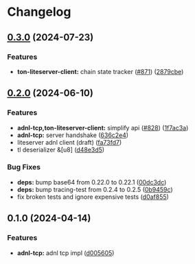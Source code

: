 # Changelog

## [0.3.0](https://github.com/getgems-io/ton-grpc/compare/adnl-tcp-v0.2.0...adnl-tcp-v0.3.0) (2024-07-23)


### Features

* **ton-liteserver-client:** chain state tracker ([#871](https://github.com/getgems-io/ton-grpc/issues/871)) ([2879cbe](https://github.com/getgems-io/ton-grpc/commit/2879cbe52eb7e08e1574a8e998d15ed152ae2fda))

## [0.2.0](https://github.com/getgems-io/ton-grpc/compare/adnl-tcp-v0.1.0...adnl-tcp-v0.2.0) (2024-06-10)


### Features

* **adnl-tcp,ton-liteserver-client:** simplify api ([#828](https://github.com/getgems-io/ton-grpc/issues/828)) ([1f7ac3a](https://github.com/getgems-io/ton-grpc/commit/1f7ac3a277b7c36d8188b8bb44b439b76cbdfa14))
* **adnl-tcp:** server handshake ([636c2e4](https://github.com/getgems-io/ton-grpc/commit/636c2e49ed8c7a5433588202c4e46e0a0ac36030))
* liteserver adnl client (draft) ([fa73fd7](https://github.com/getgems-io/ton-grpc/commit/fa73fd73076f479520f881c1fe166ffed734cbe6))
* tl deserializer &[u8] ([d48e3d5](https://github.com/getgems-io/ton-grpc/commit/d48e3d567190dd06ef2a47f7e8c8d1d8fa2eda44))


### Bug Fixes

* **deps:** bump base64 from 0.22.0 to 0.22.1 ([00dc3dc](https://github.com/getgems-io/ton-grpc/commit/00dc3dc01099fb34fa52cbf578fb2388fcdd3a21))
* **deps:** bump tracing-test from 0.2.4 to 0.2.5 ([0b9459c](https://github.com/getgems-io/ton-grpc/commit/0b9459cad8e6a3f8228d3ebad25aee66706d209b))
* fix broken tests and ignore expensive tests ([d0af855](https://github.com/getgems-io/ton-grpc/commit/d0af8552336cfbe5b9890ef5c5b2529e9cd1ecc9))

## 0.1.0 (2024-04-14)


### Features

* **adnl-tcp:** adnl tcp impl ([d005605](https://github.com/getgems-io/ton-grpc/commit/d005605d63a0b1a12241a1edce7936d9b34775e3))
